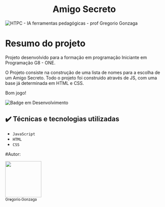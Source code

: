 <h1 align="center">Amigo Secreto</h1>

<p align="center">


![HTPC - IA ferramentas pedagógicas - prof Gregorio Gonzaga](https://github.com/user-attachments/assets/1681af68-1de0-4d51-a33e-140d8088eea1)

</p>

# Resumo do projeto
Projeto desenvolvido para a formação em programação  Iniciante em Programação G8 - ONE.

O Projeto consiste na construção de uma lista de nomes para a escolha de um Amigo Secreto.
Todo o projeto foi construido através de JS, com uma base já determinada em HTML e CSS.


Bom jogo!

![Badge em Desenvolvimento](http://img.shields.io/static/v1?label=STATUS&message=%20FINALIZADO&color=GREEN&style=for-the-badge)

## ✔️ Técnicas e tecnologias utilizadas

- ``JavaScript``
- ``HTML``
- ``CSS``

#Autor:

[<img loading="lazy" src="https://avatars.githubusercontent.com/u/180897655?v=4" width=115><br><sub>Gregorio Gonzaga</sub>](https://github.com/GregoGonzaga)
